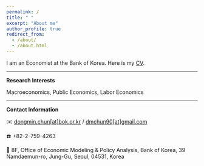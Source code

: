 ```yaml
---
permalink: /
title: " "
excerpt: "About me"
author_profile: true
redirect_from: 
  - /about/
  - /about.html
---
```


I am an Economist at the Bank of Korea. Here is my [CV](https://drive.google.com/file/d/1RuAM6H9exeOkiAa7oLN3fioIGGkwLlr5/view?usp=sharing).

-----
**Research Interests**

Macroeconomics, Public Economics, Labor Economics

-----
**Contact Information**

:envelope: [dongmin.chun[at]bok.or.kr](mailto:dongmin.chun@bok.or.kr) / [dmchun90[at]gmail.com](mailto:dmchun90@gmail.com)

:phone: +82-2-759-4263

:round_pushpin: 8F, Office of Economic Modeling & Policy Analysis, Bank of Korea, 39 Namdaemun-ro, Jung-Gu, Seoul, 04531, Korea

